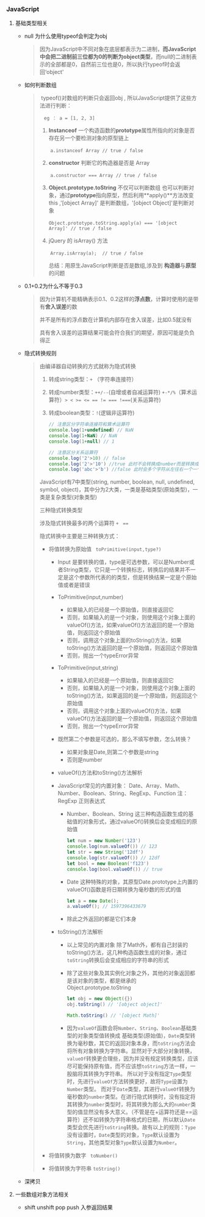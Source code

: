 ### JavaScript

1. 基础类型相关
    * null 为什么使用typeof会判定为obj

        > 因为JavaScript中不同对象在底层都表示为二进制，**而JavaScript中会把二进制前三位都为0的判断为object类型**，而null的二进制表示的全部都是0，自然前三位也是0，所以执行typeof时会返回‘object'

    * 如何判断数组

        > ​	typeof()对数组的判断只会返回obj , 所以JavaScript提供了这些方法进行判断：
        >
        > ​	```  eg ： a = [1, 2, 3]  ```
        >
        > 1. **Instanceof** 一个构造函数的**prototype**属性所指向的对象是否存在另一个要检测对象的原型链上 
        >
        >    ​	``` a.instanceof Array // true / false ```
        >
        > 2. **constructor** 判断它的构造器是否是 Array 
        >
        >    ​	``` a.constructor === Array // true / false ```
        >
        > 3. **Object.prototype.toString** 不仅可以判断数组 也可以判断对象，通过**prototype**指向原型，然后利用**apply()**方法改变this ,'[object Array]' 是判断数组，'[object Object]'是判断对象
        >
        >    ​	``` Object.prototype.toString.apply(a) === '[object Array]' // true / false ```
        >
        > 4. jQuery 的 isArray() 方法
        >
        >    ​	``` Array.isArray(a);  // true / false ```
        >
        >    
        >
        >    总结：用原生JavaScript判断是否是数组,涉及到 **构造器**与**原型**的问题

    * 0.1+0.2为什么不等于0.3

        > 因为计算机不能精确表示0.1、0.2这样的**浮点数**，计算时使用的是带有**舍入误差**的数
        >
        > 并不是所有的浮点数在计算机内部存在舍入误差，比如0.5就没有
        >
        > 具有舍入误差的运算结果可能会符合我们的期望，原因可能是负负得正

    * 隐式转换规则

        > 由编译器自动转换的方式就称为隐式转换
        >
        > 1. 转成string类型：`+` （字符串连接符）
        >
        > 2. 转成number类型：`++/--`(自增或者自减运算符) `+-*/%`（算术运算符）`> < >= <= == != === !===`(关系运算符)
        >
        > 3. 转成boolean类型：`!`(逻辑非运算符)
        >
        >    ``` js
        >    // 注意区分字符串连接符和算术运算符
        >    console.log(1+undefined) // NaN
        >    console.log(1+NaN) // NaN
        >    console.log(1+null) // 1
        >    
        >    // 注意区分关系运算符
        >    console.log('2'>10) // false
        >    console.log('2'>'10') //true 此时不会转换成number而是转换成unicode去做对比 注意
        >    console.log('abc'>'b') //false 此时会多个字符从左往右一个一个比较大小，如果第一个相等，则继续比较如果不相等，直接出结果
        >    
        >    
        >    ```
        >
        >    
        >
        > JavaScript有7中类型(string, number, boolean, null, undefined, symbol, object)，其中分为2大类，一类是基础类型(原始类型)，一类是复杂类型(对象类型)
        >
        > 三种隐式转换类型
        >
        > 涉及隐式转换最多的两个运算符 `+` ` ==`
        >
        > 隐式转换中主要是三种转换方式：
        >
        > * 将值转换为原始值 ` toPrimitive(input,type?)`
        >
        >   * Input 是要转换的值，type是可选参数，可以是Number或者String类型，它只是一个转换标志，转换后的结果并不一定是这个参数所代表的的类型，但是转换结果一定是个原始值或者是错误
        >
        >   * ToPrimitive(input,number)
        >
        >     * 如果输入的已经是一个原始值，则直接返回它
        >     * 否则，如果输入的是一个对象，则使用这个对象上面的valueOf()方法，如果valueOf()方法返回的是一个原始值，则返回这个原始值
        >     * 否则，调用这个对象上面的toString()方法，如果toString()方法返回的是一个原始值，则返回这个原始值
        >     * 否则，抛出一个typeError异常
        >
        >   * ToPrimitive(input,string)
        >
        >     * 如果输入的已经是一个原始值，则直接返回它
        >     * 否则，如果输入的是一个对象，则使用这个对象上面的toString()方法，如果返回的是一个原始值，则返回这个原始值
        >     * 否则，调用这个对象上面的valueOf()方法，如果valueOf()方法返回的是一个原始值，则返回这个原始值
        >     * 否则，抛出一个typeError异常
        >
        >   * 既然第二个参数是可选的，那么不填写参数，怎么转换？
        >
        >     * 如果对象是Date,则第二个参数是string
        >     * 否则是number
        >
        >   * valueOf()方法和toString()方法解析
        >
        >   * JavaScript常见的内置对象： Date、Array、Math、Number、Boolean、String、RegExp、Function  注：RegExp 正则表达式
        >
        >     * Number、Boolean、String 这三种构造函数生成的基础值的对象形式，通过valueOf()转换后会变成相应的原始值
        >
        >       ``` js
        >       let num = new Number('123')
        >       console.log(num.valueOf()) // 123
        >       let str = new String('12df')
        >       console.log(str.valueOf()) // 12df
        >       let bool = new Boolean('f123')
        >       console.log(bool.valueOf()) // true
        >       ```
        >
        >       
        >
        >     * Date 这种特殊的对象，其原型Date.prototype上内置的valueOf()函数是将日期转换为毫秒数的形式的值
        >
        >       ``` js
        >       let a = new Date();
        >       a.valueOf(); // 1597396433679
        >       ```
        >
        >     * 除此之外返回的都是它们本身
        >
        >   * toString()方法解析
        >
        >     * 以上常见的内置对象 除了Math外，都有自己封装的toString()方法，这几种构造函数生成的对象，通过`toString`转换后会变成相应的字符串的形式
        >
        >     * 除了这些对象及其实例化对象之外，其他的对象返回都是该对象的类型，都是继承的 Object.prototype.toString
        >
        >       ``` js
        >       let obj = new Object({})
        >       obj.toString() // '[object object]'
        >       
        >       Math.toString() // '[object Math]'
        >       ```
        >
        >     * 因为`valueOf`函数会将`Number`、`String`、`Boolean`基础类型的对象类型值转换成 基础类型(原始值)，`Date`类型转换为毫秒数，其它的返回对象本身，而`toString`方法会将所有对象转换为字符串。显然对于大部分对象转换，`valueOf`转换更合理些，因为并没有规定转换类型，应该尽可能保持原有值，而不应该想`toString`方法一样，一股脑将其转换为字符串。
        >        所以对于没有指定`Type`类型时，先进行`valueOf`方法转换更好，故将`Type`设置为`Number`类型。
        >        而对于`Date`类型，其进行`valueOf`转换为毫秒数的`number`类型。在进行隐式转换时，没有指定将其转换为`number`类型时，将其转换为那么大的`number`类型的值显然没有多大意义。（不管是在+运算符还是==运算符）还不如转换为字符串格式的日期，所以默认`Date`类型会优先进行`toString`转换。故有以上的规则：`Type`没有设置时，`Date`类型的对象，`Type`默认设置为`String`，其他类型对象`Type`默认设置为`Number`。
        >
        > * 将值转换为数字 ` toNumber()`
        >
        > * 将值转换为字符串 `toString()`
        >
        > 

    * 深拷贝

2. 一些数组对象方法相关
    * shift unshift pop push 入参返回结果